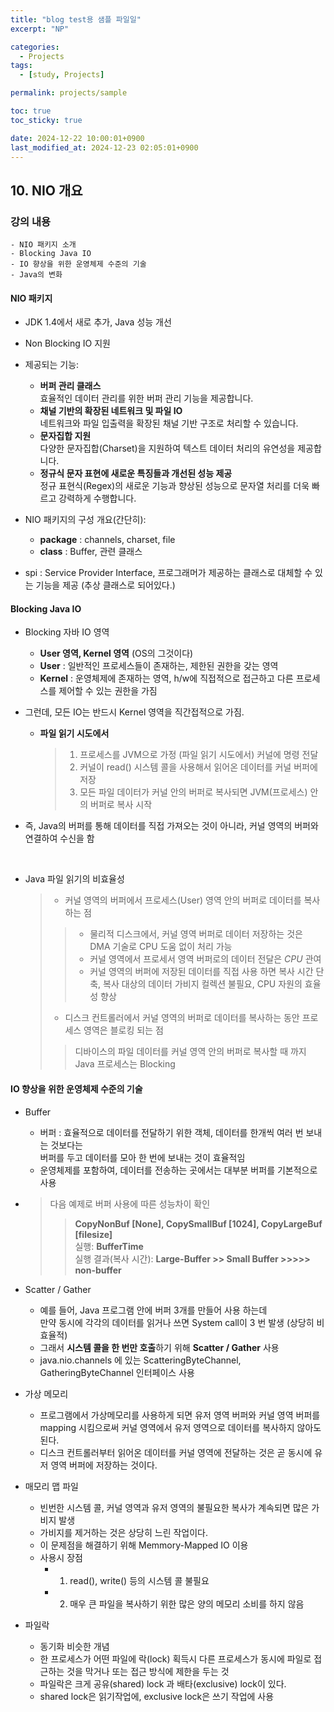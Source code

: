 ```yaml
---
title: "blog test용 샘플 파일일"
excerpt: "NP"

categories:
  - Projects
tags:
  - [study, Projects]

permalink: projects/sample

toc: true
toc_sticky: true

date: 2024-12-22 10:00:01+0900
last_modified_at: 2024-12-23 02:05:01+0900
---
```


## 10. NIO 개요

### 강의 내용
```
- NIO 패키지 소개
- Blocking Java IO
- IO 향상을 위한 운영체제 수준의 기술
- Java의 변화
```

#### NIO 패키지
- JDK 1.4에서 새로 추가, Java 성능 개선
- Non Blocking IO 지원
- 제공되는 기능:
    - **버퍼 관리 클래스**  
      효율적인 데이터 관리를 위한 버퍼 관리 기능을 제공합니다.
    - **채널 기반의 확장된 네트워크 및 파일 IO**  
      네트워크와 파일 입출력을 확장된 채널 기반 구조로 처리할 수 있습니다.
    - **문자집합 지원**  
      다양한 문자집합(Charset)을 지원하여 텍스트 데이터 처리의 유연성을 제공합니다.
    - **정규식 문자 표현에 새로운 특징들과 개선된 성능 제공**  
      정규 표현식(Regex)의 새로운 기능과 향상된 성능으로 문자열 처리를 더욱 빠르고 강력하게 수행합니다.

      
- NIO 패키지의 구성 개요(간단히):
  - **package** : channels, charset, file
  - **class** : Buffer, 관련 클래스
- spi : Service Provider Interface, 프로그래머가 제공하는 클래스로 대체할 수 있는 기능을 제공 (추상 클래스로 되어있다.)

#### Blocking Java IO
- Blocking 자바 IO 영역
  - **User 영역, Kernel 영역**  (OS의 그것이다)
  - **User** : 일반적인 프로세스들이 존재하는, 제한된 권한을 갖는 영역
  - **Kernel** : 운영체제에 존재하는 영역, h/w에 직접적으로 접근하고 다른 프로세스를 제어할 수 있는 권한을 가짐


- 그런데, 모든 IO는 반드시 Kernel 영역을 직간접적으로 가짐.

  - **파일 읽기 시도에서**
    > 1. 프로세스를 JVM으로 가정 (파일 읽기 시도에서) 커널에 명령 전달 
    > 2. 커널이 read() 시스템 콜을 사용해서 읽어온 데이터를 커널 버퍼에 저장 
    > 3. 모든 파일 데이터가 커널 안의 버퍼로 복사되면 JVM(프로세스) 안의 버퍼로 복사 시작

- 즉, Java의 버퍼를 통해 데이터를 직접 가져오는 것이 아니라, 커널 영역의 버퍼와 연결하여 수신을 함

<br>

- Java 파일 읽기의 비효율성
    > - 커널 영역의 버퍼에서 프로세스(User) 영역 안의 버퍼로 데이터를 복사하는 점
    > > - 물리적 디스크에서, 커널 영역 버퍼로 데이터 저장하는 것은 DMA 기술로 CPU 도움 없이 처리 가능
    > > - 커널 영역에서 프로세서 영역 버퍼로의 데이터 전달은 *CPU* 관여
    > > - 커널 영역의 버퍼에 저장된 데이터를 직접 사용 하면 복사 시간 단축, 복사 대상의 데이터 가비지 컬렉션 불필요, CPU 자원의 효율성 향상
    > - 디스크 컨트롤러에서 커널 영역의 버퍼로 데이터를 복사하는 동안 프로세스 영역은 블로킹 되는 점 
    > >디바이스의 파일 데이터를 커널 영역 안의 버퍼로 복사할 때 까지 Java 프로세스는 Blocking

#### IO 향상을 위한 운영체제 수준의 기술
- Buffer
  - 버퍼 : 효율적으로 데이터를 전달하기 위한 객체, 데이터를 한개씩 여러 번 보내는 것보다는<br> 버퍼를 두고 데이터를 모아 한 번에 보내는 것이 효율적임
  - 운영체제를 포함하여, 데이터를 전송하는 곳에서는 대부분 버퍼를 기본적으로 사용

- > 다음 예제로 버퍼 사용에 따른 성능차이 확인
  > > **CopyNonBuf [None], CopySmallBuf [1024],  CopyLargeBuf [filesize]**
  > > <br> 실행: **BufferTime** 
  > > <br> 실행 결과(복사 시간): **Large-Buffer >> Small Buffer >>>>> non-buffer**
  
- Scatter / Gather
  - 예를 들어, Java 프로그램 안에 버퍼 3개를 만들어 사용 하는데 <br>
  만약 동시에 각각의 데이터를 읽거나 쓰면 System call이 3 번 발생 (상당히 비효율적) <br>
  - 그래서 **시스템 콜을 한 번만 호출**하기 위해 **Scatter / Gather** 사용 <br>
  - java.nio.channels 에 있는 ScatteringByteChannel, GatheringByteChannel 인터페이스 사용


- 가상 메모리
  - 프로그램에서 가상메모리를 사용하게 되면 유저 영역 버퍼와 커널 영역 버퍼를 mapping 시킴으로써 커널 영역에서 유저 영역으로 데이터를 복사하지 않아도 된다.
  - 디스크 컨트롤러부터 읽어온 데이터를 커널 영역에 전달하는 것은 곧 동시에 유저 영역 버퍼에 저장하는 것이다.

- 매모리 맵 파일
  - 빈번한 시스템 콜, 커널 영역과 유저 영역의 불필요한 복사가 계속되면 많은 가비지 발생
  - 가비지를 제거하는 것은 상당히 느린 작업이다.
  - 이 문제점을 해결하기 위해 Memmory-Mapped IO 이용
  - 사용시 장점
    - 1. read(), write() 등의 시스템 콜 불필요
    - 2. 매우 큰 파일을 복사하기 위한 많은 양의 메모리 소비를 하지 않음


- 파일락
  - 동기화 비슷한 개념
  - 한 프로세스가 어떤 파일에 락(lock) 획득시 다른 프로세스가 동시에 파일로 접근하는 것을 막거나 또는 접근 방식에 제한을 두는 것
  - 파일락은 크게 공유(shared) lock 과 배타(exclusive) lock이 있다.
  - shared lock은 읽기작업에, exclusive lock은 쓰기 작업에 사용